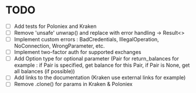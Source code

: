 TODO
====

- [ ] Add tests for Poloniex and Kraken
- [ ] Remove 'unsafe' unwrap() and replace with error handling -> Result<>
- [ ] Implement custom errors : BadCredentials, IllegalOperation, NoConnection, WrongParameter, etc.
- [ ] Implement two-factor auth for supported exchanges
- [ ] Add Option type for optional parameter (Pair for return_balances for example : if Pair is specified, get balance for this Pair, if Pair is None, get all balances (if possible))
- [ ] Add links to the documentation (Kraken use external links for example)
- [ ] Remove .clone() for params in Kraken & Poloniex

